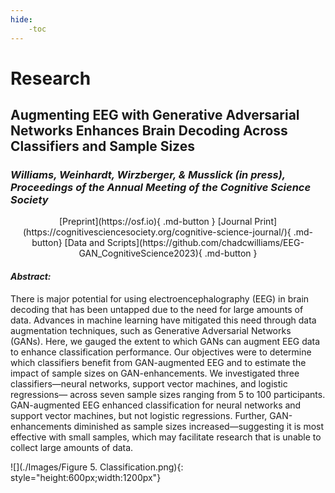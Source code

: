 ```yaml
---
hide:
    -toc
---
```


# Research

## <b>Augmenting EEG with Generative Adversarial Networks Enhances Brain Decoding Across Classifiers and Sample Sizes</b>
### <i>Williams, Weinhardt, Wirzberger, & Musslick (in press), Proceedings of the Annual Meeting of the Cognitive Science Society</i>

<center> [Preprint](https://osf.io){ .md-button } [Journal Print](https://cognitivesciencesociety.org/cognitive-science-journal/){ .md-button} [Data and Scripts](https://github.com/chadcwilliams/EEG-GAN_CognitiveScience2023){ .md-button } </center>

#### <i>Abstract:</i> ####

There is major potential for using electroencephalography (EEG) in brain decoding that has been untapped due to the need for large amounts of data. Advances in machine learning have mitigated this need through data augmentation techniques, such as Generative Adversarial Networks (GANs). Here, we gauged the extent to which GANs can augment EEG data to enhance classification performance. Our objectives were to determine which classifiers benefit from GAN-augmented
EEG and to estimate the impact of sample sizes on GAN-enhancements. We investigated three classifiers—neural networks, support vector machines, and logistic regressions—
across seven sample sizes ranging from 5 to 100 participants. GAN-augmented EEG enhanced classification for neural networks and support vector machines, but not logistic regressions. Further, GAN-enhancements diminished as sample sizes increased—suggesting it is most effective with small samples, which may facilitate research that is unable to collect large amounts of data.

![](./Images/Figure 5. Classification.png){: style="height:600px;width:1200px"}